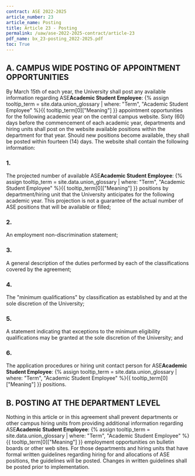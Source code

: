 ```yaml
---
contract: ASE 2022-2025
article_number: 23
article_name: Posting
title: Article 23 - Posting
permalink: /uaw/ase-2022-2025-contract/article-23
pdf_name: bx_23-posting_2022-2025.pdf
toc: True
---
```



<div class="lvl2"><h2>A. CAMPUS WIDE POSTING OF APPOINTMENT OPPORTUNITIES</h2>

By March 15th of each year, the University shall post any available information regarding <span class="tooltip">ASE<span class="tooltip-text"><b>Academic Student Employee</b>: {% assign tooltip_term = site.data.union_glossary | where: "Term", "Academic Student Employee" %}{{ tooltip_term[0]["Meaning"] }}</span></span> appointment opportunities for the following academic year on the central campus website. Sixty (60) days before the commencement of each academic year, departments and hiring units shall post on the website available positions within the department for that year. Should new positions become available, they shall be posted within fourteen (14) days. The website shall contain the following information:

<div class="lvl3"><h3 class="inline-header">1.</h3> The projected number of available <span class="tooltip">ASE<span class="tooltip-text"><b>Academic Student Employee</b>: {% assign tooltip_term = site.data.union_glossary | where: "Term", "Academic Student Employee" %}{{ tooltip_term[0]["Meaning"] }}</span></span> positions by department/hiring unit that the University anticipates for the following academic year. This projection is not a guarantee of the actual number of ASE positions that will be available or filled;
</div><!-- End of level 3: 1.-->
<div class="lvl3"><h3 class="inline-header">2.</h3> An employment non-discrimination statement;
</div><!-- End of level 3: 2.-->
<div class="lvl3"><h3 class="inline-header">3.</h3> A general description of the duties performed by each of the classifications covered by the agreement;
</div><!-- End of level 3: 3.-->
<div class="lvl3"><h3 class="inline-header">4.</h3> The "minimum qualifications" by classification as established by and at the sole discretion of the University;
</div><!-- End of level 3: 4.-->
<div class="lvl3"><h3 class="inline-header">5.</h3> A statement indicating that exceptions to the minimum eligibility qualifications may be granted at the sole discretion of the University; and
</div><!-- End of level 3: 5.-->
<div class="lvl3"><h3 class="inline-header">6.</h3> The application procedures or hiring unit contact person for <span class="tooltip">ASE<span class="tooltip-text"><b>Academic Student Employee</b>: {% assign tooltip_term = site.data.union_glossary | where: "Term", "Academic Student Employee" %}{{ tooltip_term[0]["Meaning"] }}</span></span> positions.

</div><!-- End of level 2: A. CAMPUS WIDE POSTING OF APPOINTMENT OPPORTUNITIES-->
</div><!-- End of level 3: 6.-->
<div class="lvl2"><h2>B. POSTING AT THE DEPARTMENT LEVEL</h2>

Nothing in this article or in this agreement shall prevent departments or other campus hiring units from providing additional information regarding <span class="tooltip">ASE<span class="tooltip-text"><b>Academic Student Employee</b>: {% assign tooltip_term = site.data.union_glossary | where: "Term", "Academic Student Employee" %}{{ tooltip_term[0]["Meaning"] }}</span></span> employment opportunities on bulletin boards or other web sites. For those departments and hiring units that have formal written guidelines regarding hiring for and allocations of ASE positions, the guidelines will be posted. Changes in written guidelines shall be posted prior to implementation.

</div><!-- End of level 2: B. POSTING AT THE DEPARTMENT LEVEL-->
